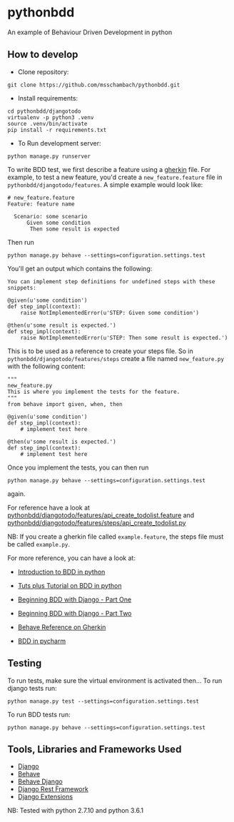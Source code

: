 # pythonbdd
An example of Behaviour Driven Development in python

## How to develop
* Clone repository: 
```
git clone https://github.com/msschambach/pythonbdd.git
```
* Install requirements:
```
cd pythonbdd/djangotodo
virtualenv -p python3 .venv
source .venv/bin/activate
pip install -r requirements.txt
```
* To Run development server:
```
python manage.py runserver
```

To write BDD test, we first describe a feature using a [gherkin](http://pythonhosted.org/behave/gherkin.html#chapter-gherkin) file. For example, to test a new feature, you'd create a `new_feature.feature` file in `pythonbdd/djangotodo/features`. A simple example would look like:
```
# new_feature.feature
Feature: feature name

  Scenario: some scenario
      Given some condition
       Then some result is expected
```

Then run
```
python manage.py behave --settings=configuration.settings.test
```

You'll get an output which contains the following:
```
You can implement step definitions for undefined steps with these snippets:

@given(u'some condition')
def step_impl(context):
    raise NotImplementedError(u'STEP: Given some condition')

@then(u'some result is expected.')
def step_impl(context):
    raise NotImplementedError(u'STEP: Then some result is expected.')
```

This is to be used as a reference to create your steps file. So in `pythonbdd/djangotodo/features/steps` create a file named `new_feature.py`
with the following content:
```
"""
new_feature.py
This is where you implement the tests for the feature.
"""
from behave import given, when, then

@given(u'some condition')
def step_impl(context):
    # implement test here

@then(u'some result is expected.')
def step_impl(context):
    # implement test here
```

Once you implement the tests, you can then run
```
python manage.py behave --settings=configuration.settings.test
```
again.

For reference have a look at [pythonbdd/djangotodo/features/api_create_todolist.feature](https://github.com/msschambach/pythonbdd/blob/master/djangotodo/features/api_create_todolist.feature)  and [pythonbdd/djangotodo/features/steps/api_create_todolist.py](https://github.com/msschambach/pythonbdd/blob/master/djangotodo/features/steps/api_create_todolist.py)

NB: If you create a gherkin file called `example.feature`, the steps file must be called `example.py`.

For more reference, you can have a look at:

* [Introduction to BDD in python](https://www.merixstudio.com/blog/behavior-driven-development-python/)

* [Tuts plus Tutorial on BDD in python](https://code.tutsplus.com/tutorials/behavior-driven-development-in-python--net-26547)

* [Beginning BDD with Django - Part One](http://whoisnicoleharris.com/2015/03/16/bdd-part-one.html)

* [Beginning BDD with Django - Part Two](http://whoisnicoleharris.com/2015/03/19/bdd-part-two.html)

* [Behave Reference on Gherkin](http://pythonhosted.org/behave/gherkin.html#chapter-gherkin)

* [BDD in pycharm](https://blog.jetbrains.com/pycharm/2017/06/upgrade-your-testing-with-behavior-driven-development/)




## Testing

To run tests, make sure the virtual environment is activated then...
To run django tests run:
```
python manage.py test --settings=configuration.settings.test
```

To run BDD tests run:
```
python manage.py behave --settings=configuration.settings.test
```

## Tools, Libraries and Frameworks Used
* [Django](https://www.djangoproject.com/)
* [Behave](https://github.com/behave/behave)
* [Behave Django](https://github.com/behave/behave-django)
* [Django Rest Framework](http://www.django-rest-framework.org/)
* [Django Extensions](https://github.com/django-extensions/django-extensions)


NB: Tested with python 2.7.10 and python 3.6.1
